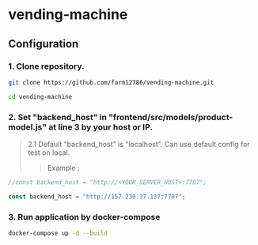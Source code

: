 # vending-machine

## Configuration

### **1. Clone repository.**

```bash
git clone https://github.com/farm12786/vending-machine.git
```

```bash
cd vending-machine
```

### **2. Set "backend_host" in "frontend/src/models/product-model.js" at line 3 by your host or IP.**

> 2.1 Default "backend_host" is "localhost". Can use default config for test on local.
>> Example :

```javascript
//const backend_host = "http://<YOUR_SERVER_HOST>:7707";

const backend_host = "http://157.230.37.137:7707";
```

### **3. Run application by docker-compose**

```bash
docker-compose up -d --build
```
